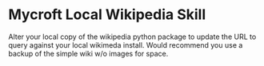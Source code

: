 # Mycroft Local Wikipedia Skill

Alter your local copy of the wikipedia python package to update the URL to query against your local wikimeda install.  Would recommend you use a backup of the simple wiki w/o images for space.  
